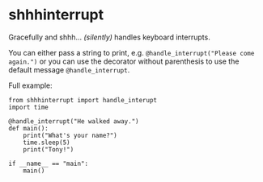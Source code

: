 # shhhinterrupt

Gracefully and shhh... _(silently)_ handles keyboard interrupts.

You can either pass a string to print, e.g. `@handle_interrupt("Please come again.")` or you can use the decorator without parenthesis to use the default message `@handle_interrupt`.

Full example:

    from shhhinterrupt import handle_interupt
    import time
    
    @handle_interrupt("He walked away.")
    def main():
        print("What's your name?")
        time.sleep(5)
        print("Tony!")

    if __name__ == "main":
        main()
